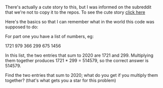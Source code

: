 There's actually a cute story to this, but I was informed on the subreddit that we're not to copy it to the repos. To see the cute story [click here](https://adventofcode.com/2020/day/1)

Here's the basics so that I can remember what in the world this code was supposed to do: 

For part one you have a list of numbers, eg:

1721
979
366
299
675
1456

In this list, the two entries that sum to 2020 are 1721 and 299. Multiplying them together produces 1721 * 299 = 514579, so the correct answer is 514579.

Find the two entries that sum to 2020; what do you get if you multiply them together? (that's what gets you a star for this problem)
